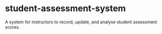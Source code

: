 # student-assessment-system
A system for instructors to record, update, and analyse student assessment scores.
